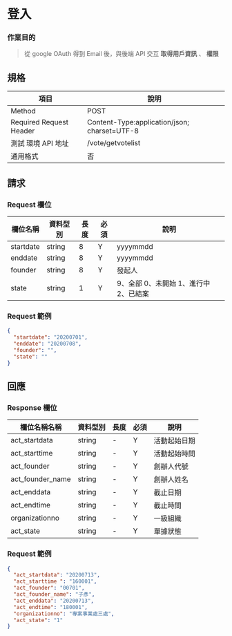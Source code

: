 # 登入

### 作業目的

> 從 google OAuth 得到 Email 後，與後端 API 交互 **取得用戶資訊** 、 **權限**

## 規格

| 項目                    | 說明                                         |
| ----------------------- | -------------------------------------------- |
| Method                  | POST                                         |
| Required Request Header | Content-Type:application/json; charset=UTF-8 |
| 測試 環境 API 地址      | /vote/getvotelist                           |
| 通用格式                | 否                                           |

## 請求

### Request 欄位

| 欄位名稱  | 資料型別 | 長度 | 必須 | 說明                                  |
| --------- | -------- | ---- | ---- | ------------------------------------- |
| startdate | string   | 8    | Y    | yyyymmdd                              |
| enddate   | string   | 8    | Y    | yyyymmdd                              |
| founder   | string   | 8    | Y    | 發起人                                |
| state     | string   | 1    | Y    | 9、全部 0、未開始 1、進行中 2、已結案 |

### Request 範例

```json
{
  "startdate": "20200701",
  "enddate": "20200708",
  "founder": "",
  "state": ""
}
```

## 回應

### Response 欄位

| 欄位名稱名稱     | 資料型別 | 長度 | 必須 | 說明         |
| ---------------- | -------- | ---- | ---- | ------------ |
| act_startdata    | string   | -    | Y    | 活動起始日期 |
| act_starttime    | string   | -    | Y    | 活動起始時間 |
| act_founder      | string   | -    | Y    | 創辦人代號   |
| act_founder_name | string   | -    | Y    | 創辦人姓名   |
| act_enddata      | string   | -    | Y    | 截止日期     |
| act_endtime      | string   | -    | Y    | 截止時間     |
| organizationno   | string   | -    | Y    | 一級組織     |
| act_state        | string   | -    | Y    | 單據狀態     |

### Request 範例

```json
{
  "act_startdata": "20200713",
  "act_starttime ": "160001",
  "act_founder": "00701",
  "act_founder_name": "子彥",
  "act_enddata": "20200713",
  "act_endtime": "180001",
  "organizationno": "專案事業處三處",
  "act_state": "1"
}
```
